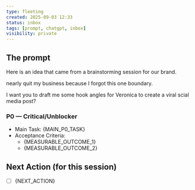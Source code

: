 ```yaml
---
type: fleeting
created: 2025-09-03 12:33
status: inbox
tags: [prompt, chatgpt, inbox]
visibility: private
---
```


## The prompt
Here is an idea that came from a brainstorming session for our brand.

<idea>
nearly quit my business because I forgot this one boundary.
</idea>

I want you to draft me some hook angles for Veronica to create a viral scial media post?
### P0 — Critical/Unblocker
- Main Task: {MAIN_P0_TASK}
- Acceptance Criteria:
  - {MEASURABLE_OUTCOME_1}
  - {MEASURABLE_OUTCOME_2}

## Next Action (for this session)
- [ ] {NEXT_ACTION}

